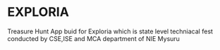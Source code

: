 # EXPLORIA
Treasure Hunt App buid for Exploria which is state level techniacal fest conducted by CSE,ISE and MCA department of NIE Mysuru
